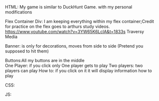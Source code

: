 HTML:
My game is similar to DuckHunt Game. with my personal modifications

Flex Container Div: I am keeping everything within my flex container;Credit for practice on the flex goes to arthurs study videos. https://www.youtube.com/watch?v=3YW65K6LcIA&t=1833s  Traversy Media

Banner: is only for decorations, moves from side to side (Pretend you supposed to hit them)

Buttons:All my buttons are in the middle  
One Player: if you click only One player gets to play
Two players: two players can play
How to: if you click on it it will display information how to play



CSS:





JS:
